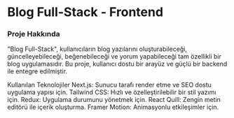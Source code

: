 # Blog Full-Stack - Frontend
### Proje Hakkında
"Blog Full-Stack", kullanıcıların blog yazılarını oluşturabileceği, güncelleyebileceği, beğenebileceği ve yorum yapabileceği tam özellikli bir blog uygulamasıdır. Bu proje, kullanıcı dostu bir arayüz ve güçlü bir backend ile entegre edilmiştir.

Kullanılan Teknolojiler
Next.js: Sunucu tarafı render etme ve SEO dostu uygulama yapısı için.
Tailwind CSS: Hızlı ve özelleştirilebilir bir stil yazımı için.
Redux: Uygulama durumunu yönetmek için.
React Quill: Zengin metin editörü ile içerik oluşturma.
Framer Motion: Animasyonlu etkileşimler için.
